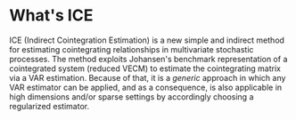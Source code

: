 # What's ICE

ICE (Indirect Cointegration Estimation) is a new simple and indirect method for estimating cointegrating relationships in multivariate stochastic processes. The method exploits Johansen's benchmark representation of a cointegrated system (reduced VECM) to estimate the cointegrating matrix via a VAR estimation. Because of that, it is a *generic* approach in which any VAR estimator can be applied, and as a consequence, is also applicable in high dimensions and/or sparse settings by accordingly choosing a regularized estimator.

